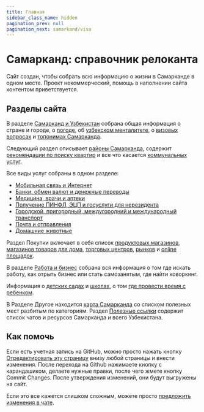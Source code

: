 ```yaml
---
title: Главная
sidebar_class_name: hidden
pagination_prev: null
pagination_next: samarkand/visa
---
```


# Самарканд: справочник релоканта

<head>
  <title>Самарканд: справочник релоканта</title>
  <meta property="og:title" content="Самарканд: справочник релоканта" />
</head>

Сайт создан, чтобы собрать всю информацию о жизни в Самарканде в одном месте.
Проект некоммерческий, помощь в наполнении сайта контентом приветствуется.

## Разделы сайта

В разделе [Самарканд и Узбекистан](samarkand/about) собрана общая информация о
стране и городе, о [погоде](samarkand/weather), об
[узбекском менталитете](samarkand/people), о [визовых вопросах](samarkand/visa)
и [топонимах Самарканда](samarkand/toponyms).

Следующий раздел описывает [районы Самарканда](apartment/districts), содержит
[рекомендации по поиску квартир](apartment/find) и все что касается
[коммунальных услуг](apartment/utilities).

Все виды услуг собраны в одном разделе:

- [Мобильная связь и Интернет](services/communication)
- [Банки, обмен валют и денежные переводы](services/finance)
- [Медицина, врачи и аптеки](services/medicine)
- [Получение ПИНФЛ, ЭЦП и госуслуги для нерезидента](services/government)
- [Городской, пригородный, междугородний и международный транспорт](services/transport)
- [Почта и отправления](services/post)
- [Домашние животные](services/pets)

Раздел Покупки включает в себя список
[продуктовых магазинов](purchases/grocery),
[магазинов товаров для дома](purchases/household),
[торговых центров](purchases/malls), [рынков](purchases/bazar) и
[online площадок](purchases/online).

В разделе [Работа и бизнес](occupation) собрана вся информация о том где искать
работу, как отрыть бизнес или стать самозанятым, где найти коворкинг.

Информация о [детских садах](children/kindergarten.md) и
[школах](children/school.md), о том
[где провести время с ребенком](children/activities.md).

В Разделе Другое находится [карта Самарканда](/map) со списком полезных мест
разбитым по категориям. Раздел [Полезные ссылки](other/links.md) содержит список
чатов и ресурсов Самарканда и всего Узбекистана.

## Как помочь

Если есть учетная запись на GitHub, можно просто нажать кнопку
[Отредактировать эту страницу](https://github.com/megahertz/samarkand-guide/tree/master/docs/index.md)
внизу любой страницы и внести изменения. После перехода на Github нажимаете
кнопку c карандашиком, делаете нужные правки, после чего жмете кнопку Commit
Changes. После утверждения изменений, они будут выгружены на сайт.

Если это все кажется слишком сложным, можете просто
[предложить изменения в чате](https://t.me/samarkand_guide).
